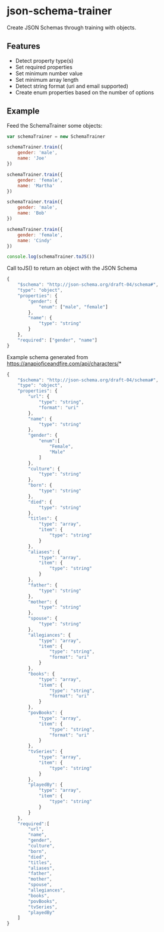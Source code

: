 # json-schema-trainer

Create JSON Schemas through training with objects.

## Features

* Detect property type(s)
* Set required properties
* Set minimum number value
* Set minimum array length
* Detect string format (uri and email supported)
* Create enum properties based on the number of options

## Example

Feed the SchemaTrainer some objects:

```javascript
var schemaTrainer = new SchemaTrainer

schemaTrainer.train({
	gender: 'male',
	name: 'Joe'
})

schemaTrainer.train({
	gender: 'female',
	name: 'Martha'
})

schemaTrainer.train({
	gender: 'male',
	name: 'Bob'
})

schemaTrainer.train({
	gender: 'female',
	name: 'Cindy'
})

console.log(schemaTrainer.toJS())
```

Call toJS() to return an object with the JSON Schema

```javascript
{
    "$schema": "http://json-schema.org/draft-04/schema#",
    "type": "object",
    "properties": {
        "gender": {
            "enum": ["male", "female"]
        },
        "name": {
            "type": "string"
        }
    },
    "required": ["gender", "name"]
}
```

Example schema generated from https://anapioficeandfire.com/api/characters/*

```javascript
{
    "$schema": "http://json-schema.org/draft-04/schema#",
    "type": "object",
    "properties": {
        "url": {
            "type": "string",
            "format": "uri"
        },
        "name": {
            "type": "string"
        },
        "gender": {
            "enum":[
                "Female",
                "Male"
            ]
        },
        "culture": {
            "type": "string"
        },
        "born": {
            "type": "string"
        },
        "died": {
            "type": "string"
        },
        "titles": {
            "type": "array",
            "item": {
                "type": "string"
            }
        },
        "aliases": {
            "type": "array",
            "item": {
                "type": "string"
            }
        },
        "father": {
            "type": "string"
        },
        "mother": {
            "type": "string"
        },
        "spouse": {
            "type": "string"
        },
        "allegiances": {
            "type": "array",
            "item": {
                "type": "string",
                "format": "uri"
            }
        },
        "books": {
            "type": "array",
            "item": {
                "type": "string",
                "format": "uri"
            }
        },
        "povBooks": {
            "type": "array",
            "item": {
                "type": "string",
                "format": "uri"
            }
        },
        "tvSeries": {
            "type": "array",
            "item": {
                "type": "string"
            }
        },
        "playedBy": {
            "type": "array",
            "item": {
                "type": "string"
            }
        }
    },
    "required":[
        "url",
        "name",
        "gender",
        "culture",
        "born",
        "died",
        "titles",
        "aliases",
        "father",
        "mother",
        "spouse",
        "allegiances",
        "books",
        "povBooks",
        "tvSeries",
        "playedBy"
    ]
}
```
